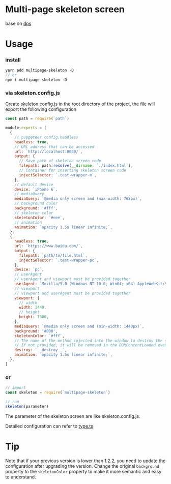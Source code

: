 # Multi-page skeleton screen

base on [dps](https://github.com/famanoder/dps)

# Usage

### install

```js
yarn add multipage-skeleton -D
// or
npm i multipage-skeleton -D
```

### via skeleton.config.js

Create skeleton.config.js in the root directory of the project, the file will export the following configuration

```js
const path = require(`path`)

module.exports = [
  {
    // puppeteer config.headless
    headless: true,
    // URL address that can be accessed
    url: `http://localhost:8080/`,
    output: {
      // Save path of skeleton screen code
      filepath: path.resolve(__dirname, `./index.html`),
      // Container for inserting skeleton screen code
      injectSelector: `.test-wrapper-m`,
    },
    // default device
    device: `iPhone 6`,
    // mediaQuery
    mediaQuery: `@media only screen and (max-width: 768px)`,
    // background color
    background: '#fff',
    // skeleton color
    skeletonColor: `#eee`,
    // animation
    animation: `opacity 1.5s linear infinite;`,
  },
  {
    headless: true,
    url: `https://www.baidu.com/`,
    output: {
      filepath: `path/to/file.html`,
      injectSelector: `.test-wrapper-pc`,
    },
    device: `pc`,
    // userAgent
    // userAgent and viewport must be provided together
    userAgent: `Mozilla/5.0 (Windows NT 10.0; Win64; x64) AppleWebKit/537.36 (KHTML, like Gecko) Chrome/84.0.4147.89 Safari/537.36`,
    // viewport
    // viewport and userAgent must be provided together
    viewport: {
      // width
      width: 1440,
      // height
      height: 1300,
    },
    mediaQuery: `@media only screen and (min-width: 1440px)`,
    background: '#000',
    skeletonColor: `#fff`,
    // The name of the method injected into the window to destroy the skeleton screen code
    // If not provided, it will be removed in the DOMContentLoaded event
    destroy: `__destroy__`,
    animation: `opacity 1.5s linear infinite;`,
  },
]
```

### or

```js
// import
const skeleton = require(`multipage-skeleton`)

// run
skeleton(parameter)
```

The parameter of the skeleton screen are like skeleton.config.js.

Detailed configuration can refer to [type.ts](./src/type.ts)

# Tip

Note that if your previous version is lower than 1.2.2, you need to update the configuration after upgrading the version. Change the original `background` property to the `skeletonColor` property to make it more semantic and easy to understand.
